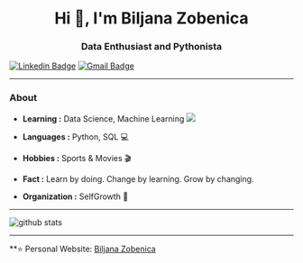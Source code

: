 <h1 align="center"> Hi 👋, I'm Biljana Zobenica </h1>
<h3 align="center">Data Enthusiast and Pythonista</h3>

[![Linkedin Badge](https://img.shields.io/badge/-Biljana_Zobenica-blue?style=flat-square&logo=Linkedin&logoColor=white&link=https://www.linkedin.com/in/biljana-data-enthusiast//)](https://www.linkedin.com/in/biljana-data-enthusiast/) [![Gmail Badge](https://img.shields.io/badge/-biljana.zobenica@outlook.com-c14438?style=flat-square&logo=Gmail&logoColor=white&link=mailto:biljana.zobenica@outlook.com)](mailto:biljana.zobenica@outlook.com)

---------------------------------------------------------------------------------------------------------------------------------------------------------------------------------
### About

-  **Learning :** Data Science, Machine Learning <img src="https://avatars.githubusercontent.com/in/6672?s=41&u=a7a34b10582b8299dd85b607ab83067349450582&v=4">
-  **Languages :** Python, SQL :computer:
-  **Hobbies :** Sports & Movies :clapper:
-  **Fact :** 
            Learn by doing. 
            Change by learning. 
            Grow by changing. 
            
-  **Organization :** SelfGrowth :green_apple:

---------------------------------------------------------------------------------------------------------------------------------------------------------------------------------

![github stats](https://github-readme-stats.vercel.app/api?username=biljana-zobenica&show_icons=true)

---------------------------------------------------------------------------------------------------------------------------------------------------------------------------------


**⭐️ Personal Website: [Biljana Zobenica](https://biljana-zobenica.github.io/)
